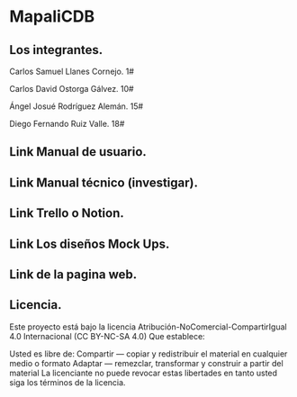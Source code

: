 # MapaliCDB

## Los integrantes.
Carlos Samuel Llanes Cornejo. 1#

Carlos David Ostorga Gálvez. 10#

Ángel Josué Rodríguez Alemán. 15#

Diego Fernando Ruiz Valle. 18#


## Link Manual de usuario.


## Link Manual técnico (investigar).


## Link Trello o Notion.


## Link Los diseños Mock Ups.


## Link de la pagina web.


## Licencia.

Este proyecto está bajo la licencia Atribución-NoComercial-CompartirIgual 4.0 Internacional (CC BY-NC-SA 4.0) Que establece:

Usted es libre de: Compartir — copiar y redistribuir el material en cualquier medio o formato Adaptar — remezclar, transformar y construir a partir del material La licenciante no puede revocar estas libertades en tanto usted siga los términos de la licencia.
